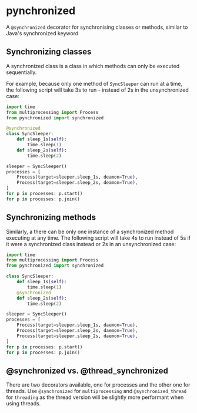 # pynchronized
A `@synchronized` decorator for synchronising classes or methods, similar to Java's synchronized keyword

## Synchronizing classes
A synchronized class is a class in which methods can only be executed sequentially.

For example, because only one method of `SyncSleeper` can run at a time, the following script will take 3s to run - instead of 2s in the unsynchronized case:

```python
import time
from multiprocessing import Process
from pynchronized import synchronized

@synchronized
class SyncSleeper:
    def sleep_1s(self):
        time.sleep(1)
    def sleep_2s(self):
        time.sleep(2)

sleeper = SyncSleeper()
processes = [
    Process(target=sleeper.sleep_1s, deamon=True),
    Process(target=sleeper.sleep_2s, deamon=True),
]
for p in processes: p.start()
for p in processes: p.join()
```

## Synchronizing methods
Similarly, a there can be only one instance of a synchronized method executing at any time. The following script will take 4s to run instead of 5s if it were a synchronized class instead or 2s in an unsynchronized case:

```python
import time
from multiprocessing import Process
from pynchronized import synchronized

class SyncSleeper:
    def sleep_1s(self):
        time.sleep(1)
    @synchronized
    def sleep_2s(self):
        time.sleep(2)

sleeper = SyncSleeper()
processes = [
    Process(target=sleeper.sleep_1s, daemon=True),
    Process(target=sleeper.sleep_2s, daemon=True),
    Process(target=sleeper.sleep_2s, daemon=True),
]
for p in processes: p.start()
for p in processes: p.join()
```

## @synchronized vs. @thread_synchronized
There are two decorators available, one for processes and the other one for threads. Use `@synchronized` for `multiprocessing` and `@synchronized_thread` for `threading` as the thread version will be slightly more performant when using threads.
